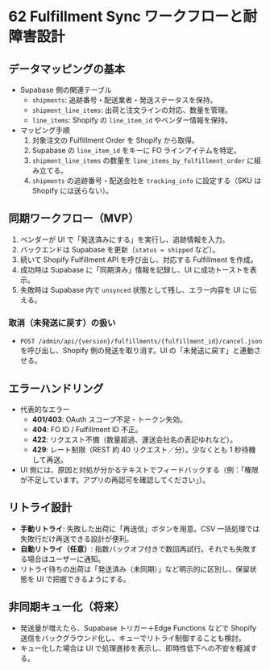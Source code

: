 # 62 Fulfillment Sync ワークフローと耐障害設計

## データマッピングの基本
- Supabase 側の関連テーブル
  - `shipments`: 追跡番号・配送業者・発送ステータスを保持。
  - `shipment_line_items`: 出荷と注文ラインの対応、数量を管理。
  - `line_items`: Shopify の `line_item_id` やベンダー情報を保持。
- マッピング手順
  1. 対象注文の Fulfillment Order を Shopify から取得。
  2. Supabase の `line_item_id` をキーに FO ラインアイテムを特定。
  3. `shipment_line_items` の数量を `line_items_by_fulfillment_order` に組み立てる。
  4. `shipments` の追跡番号・配送会社を `tracking_info` に設定する（SKU は Shopify には送らない）。

## 同期ワークフロー（MVP）
1. ベンダーが UI で「発送済みにする」を実行し、追跡情報を入力。
2. バックエンドは Supabase を更新（`status = shipped` など）。
3. 続いて Shopify Fulfillment API を呼び出し、対応する Fulfillment を作成。
4. 成功時は Supabase に「同期済み」情報を記録し、UI に成功トーストを表示。
5. 失敗時は Supabase 内で `unsynced` 状態として残し、エラー内容を UI に伝える。

### 取消（未発送に戻す）の扱い
- `POST /admin/api/{version}/fulfillments/{fulfillment_id}/cancel.json` を呼び出し、Shopify 側の発送を取り消す。UI の「未発送に戻す」と連動させる。

## エラーハンドリング
- 代表的なエラー
  - **401/403**: OAuth スコープ不足・トークン失効。
  - **404**: FO ID / Fulfillment ID 不正。
  - **422**: リクエスト不備（数量超過、運送会社名の表記ゆれなど）。
  - **429**: レート制限（REST 約 40 リクエスト／分）。少なくとも 1 秒待機して再送。
- UI 側には、原因と対処が分かるテキストでフィードバックする（例：「権限が不足しています。アプリの再認可を確認してください」）。

## リトライ設計
- **手動リトライ**: 失敗した出荷に「再送信」ボタンを用意。CSV 一括処理では失敗行だけ再送できる設計が便利。
- **自動リトライ（任意）**: 指数バックオフ付きで数回再試行。それでも失敗する場合はユーザーに通知。
- リトライ待ちの出荷は「発送済み（未同期）」など明示的に区別し、保留状態を UI で把握できるようにする。

## 非同期キュー化（将来）
- 発送量が増えたら、Supabase トリガー＋Edge Functions などで Shopify 送信をバックグラウンド化し、キューでリトライ制御することも検討。
- キュー化した場合は UI で処理進捗を表示し、即時性低下への不安を軽減する。

